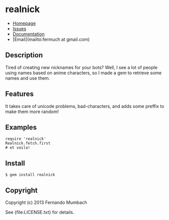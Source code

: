 # realnick

* [Homepage](https://github.com/fermuch/realnick#readme)
* [Issues](https://github.com/fermuch/realnick/issues)
* [Documentation](http://rubydoc.info/gems/realnick/frames)
* [Email](mailto:fermuch at gmail.com)

## Description

Tired of creating new nicknames for your bots? Well, I see a lot of people using names based on anime characters, so I made a gem to retrieve some names and use them.

## Features

It takes care of unicode problems, bad-characters, and adds some preffix to make them more random!

## Examples

    require 'realnick'
    Realnick.fetch.first
    # et voila!

## Install

    $ gem install realnick

## Copyright

Copyright (c) 2013 Fernando Mumbach

See {file:LICENSE.txt} for details.
